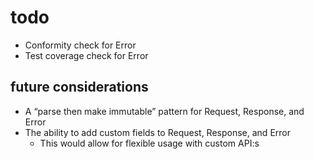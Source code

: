 # todo

- Conformity check for Error
- Test coverage check for Error

## future considerations

- A “parse then make immutable” pattern for Request, Response, and Error
- The ability to add custom fields to Request, Response, and Error
  - This would allow for flexible usage with custom API:s